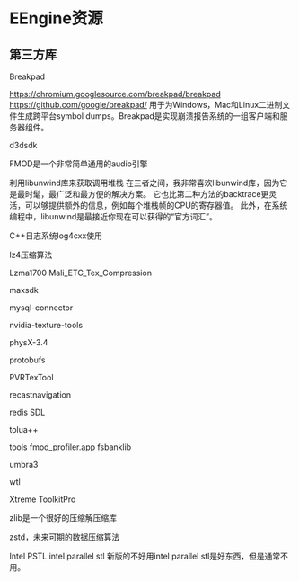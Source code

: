 # EEngine资源




## 第三方库

Breakpad

https://chromium.googlesource.com/breakpad/breakpad  https://github.com/google/breakpad/ 用于为Windows，Mac和Linux二进制文件生成跨平台symbol dumps。Breakpad是实现崩溃报告系统的一组客户端和服务器组件。

d3dsdk

FMOD是一个非常简单通用的audio引擎




利用libunwind库来获取调用堆栈
在三者之间，我非常喜欢libunwind库，因为它是最时髦，最广泛和最方便的解决方案。 它也比第二种方法的backtrace更灵活，可以够提供额外的信息，例如每个堆栈帧的CPU的寄存器值。
此外，在系统编程中，libunwind是最接近你现在可以获得的“官方词汇”。 


C++日志系统log4cxx使用


lz4压缩算法


Lzma1700
Mali_ETC_Tex_Compression

maxsdk

mysql-connector

nvidia-texture-tools

physX-3.4


protobufs


PVRTexTool


recastnavigation

redis
SDL

tolua++

tools
fmod_profiler.app
fsbanklib

umbra3

wtl

Xtreme ToolkitPro

zlib是一个很好的压缩解压缩库

zstd，未来可期的数据压缩算法

Intel PSTL
intel parallel stl
新版的不好用intel parallel stl是好东西，但是通常不用。





